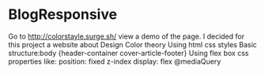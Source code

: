 # BlogResponsive
Go to http://colorstayle.surge.sh/ view a demo of the page.
I decided for this project a website about Design Color theory
Using html css styles
Basic structure:body {header-container cover-article-footer}
Using flex box
css properties like:
position: fixed
z-index
display: flex
@mediaQuery
